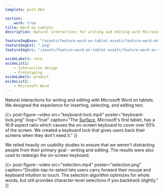 ```yaml
---
template: post.hbs

section:
    work: true
title: Word on tablets
description: Natural interactions for writing and editing with Microsoft Word on tablets.

featureImgBase: "/assets/feature-word-on-tablet-assets/feature-word-on-tablet"
featureImgExt: ".png"
featureImgSrc: "/assets/feature-word-on-tablet-assets/feature-word-on-tablet.750w.png"

asideLabel1: role
asideList1:
    - Interaction design
    - Prototyping
asideLabel2: product
asideList2:
    - Microsoft Word
---
```


Natural interactions for writing and editing with Microsoft Word on tablets. We designed the experience for inserting, selecting, and editing text.

{{> post-figure--video
    src="keyboard-lock.mp4"
    poster="keyboard-lock.png"
    loop="true"
    caption="The [Surface](https://www.microsoft.com/surface), Microsoft's first tablet, has a 16:9 aspect ratio which causes the on-screen keyboard to cover over 50% of the screen. We created a keyboard lock that gives users back their screens when they don't need it."
}}

We relied heavily on usability studies to ensure that we weren't distracting people from their primary goal - writing and editing. The results were also used to redesign the on-screen keyboard.

{{> post-figure--video
    src="selection.mp4"
    poster="selection.png"
    caption="Double-tap-to-select lets users carry forward their mouse and keyboard intuition to touch. The selection algorithm optimizes for whole words, but still provides character-level selections if you backtrack slightly."
}}
